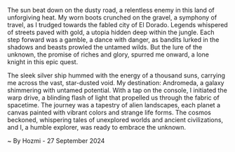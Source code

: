 
The sun beat down on the dusty road, a relentless enemy in this land of unforgiving heat. My worn boots crunched on the gravel, a symphony of travel, as I trudged towards the fabled city of El Dorado. Legends whispered of streets paved with gold, a utopia hidden deep within the jungle. Each step forward was a gamble, a dance with danger, as bandits lurked in the shadows and beasts prowled the untamed wilds. But the lure of the unknown, the promise of riches and glory, spurred me onward, a lone knight in this epic quest.

The sleek silver ship hummed with the energy of a thousand suns, carrying me across the vast, star-dusted void. My destination: Andromeda, a galaxy shimmering with untamed potential. With a tap on the console, I initiated the warp drive, a blinding flash of light that propelled us through the fabric of spacetime. The journey was a tapestry of alien landscapes, each planet a canvas painted with vibrant colors and strange life forms. The cosmos beckoned, whispering tales of unexplored worlds and ancient civilizations, and I, a humble explorer, was ready to embrace the unknown. 

~ By Hozmi - 27 September 2024
